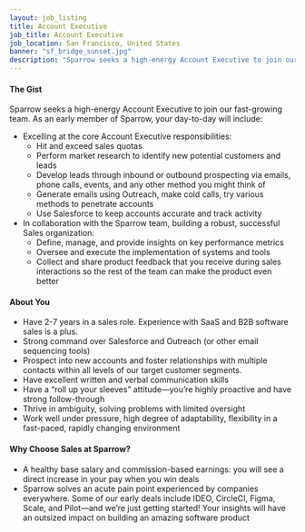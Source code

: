 ```yaml
---
layout: job_listing
title: Account Executive
job_title: Account Executive
job_location: San Francisco, United States
banner: "sf_bridge_sunset.jpg"
description: "Sparrow seeks a high-energy Account Executive to join our fast-growing team."
---
```


#### The Gist

Sparrow seeks a high-energy Account Executive to join our fast-growing team. As an early member of Sparrow, your day-to-day will include:
 * Excelling at the core Account Executive responsibilities:
    * Hit and exceed sales quotas
    * Perform market research to identify new potential customers and leads
    * Develop leads through inbound or outbound prospecting via emails, phone calls, events, and any other method you might think of
    * Generate emails using Outreach, make cold calls, try various methods to penetrate accounts
    * Use Salesforce to keep accounts accurate and track activity
 * In collaboration with the Sparrow team, building a robust, successful Sales organization:
    * Define, manage, and provide insights on key performance metrics
    * Oversee and execute the implementation of systems and tools
    * Collect and share product feedback that you receive during sales interactions so the rest of the team can make the product even better


#### About You

 * Have 2-7 years in a sales role. Experience with SaaS and B2B software sales is a plus.
 * Strong command over Salesforce and Outreach (or other email sequencing tools)
 * Prospect into new accounts and foster relationships with multiple contacts within all levels of our target customer segments.
 * Have excellent written and verbal communication skills
 * Have a “roll up your sleeves” attitude—you’re highly proactive and have strong follow-through
 * Thrive in ambiguity, solving problems with limited oversight
 * Work well under pressure, high degree of adaptability, flexibility in a fast-paced, rapidly changing environment


#### Why Choose Sales at Sparrow?

 * A healthy base salary and commission-based earnings: you will see a direct increase in your pay when you win deals
 * Sparrow solves an acute pain point experienced by companies everywhere. Some of our early deals include IDEO, CircleCI, Figma, Scale, and Pilot—and we’re just getting started!
Your insights will have an outsized impact on building an amazing software product
